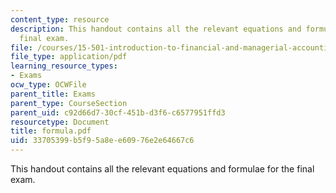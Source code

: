 ```yaml
---
content_type: resource
description: This handout contains all the relevant equations and formulae for the
  final exam.
file: /courses/15-501-introduction-to-financial-and-managerial-accounting-spring-2004/33705399b5f95a8ee60976e2e64667c6_formula.pdf
file_type: application/pdf
learning_resource_types:
- Exams
ocw_type: OCWFile
parent_title: Exams
parent_type: CourseSection
parent_uid: c92d66d7-30cf-451b-d3f6-c6577951ffd3
resourcetype: Document
title: formula.pdf
uid: 33705399-b5f9-5a8e-e609-76e2e64667c6
---
```

This handout contains all the relevant equations and formulae for the final exam.